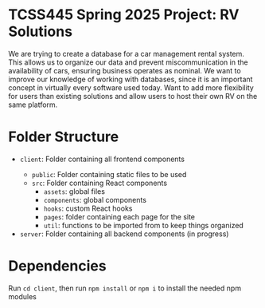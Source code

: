 <h1>TCSS445 Spring 2025 Project: RV Solutions</h1>
<p>We are trying to create a database for a car management rental system. This allows us to organize our data and prevent miscommunication in the availability of cars, ensuring business operates as nominal. We want to improve our knowledge of working with databases, since it is an important concept in virtually every software used today. Want to add more flexibility for users than existing solutions and allow users to host their own RV on the same platform. </p>
<h1>Folder Structure</h1>
<ul>
    <li><code>client</code>: Folder containing all frontend components </li>
        <ul>
            <li><code>public</code>: Folder containing static files to be used
            <li><code>src</code>: Folder containing React components
            <ul>
                <li><code>assets</code>: global files
                <li><code>components</code>: global components
                <li><code>hooks</code>: custom React hooks
                <li><code>pages</code>: folder containing each page for the site
                <li><code>util</code>: functions to be imported from to keep things organized
            </ul>
        </ul>
    <li><code>server</code>: Folder containing all backend components (in progress)</li>
</ul>
    
<h1>Dependencies</h1>
<p>Run <code>cd client</code>, then run <code>npm install</code> or <code>npm i</code> to install the needed npm modules</p>


